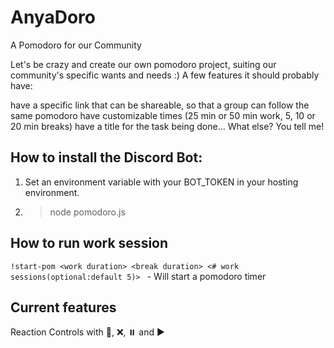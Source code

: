 # AnyaDoro

A Pomodoro for our Community

Let's be crazy and create our own pomodoro project, suiting our community's specific wants and needs :) A few features it should probably have:

have a specific link that can be shareable, so that a group can follow the same pomodoro
have customizable times (25 min or 50 min work, 5, 10 or 20 min breaks)
have a title for the task being done... What else? You tell me!

## How to install the Discord Bot:

1. Set an environment variable with your BOT_TOKEN in your hosting environment.
2. > node pomodoro.js

## How to run work session

`!start-pom <work duration> <break duration> <# work sessions(optional:default 5)> ` - Will start a pomodoro timer

## Current features

Reaction Controls with 👀, ❌, ⏸️ and ▶️
